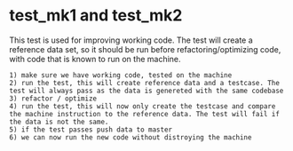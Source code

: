 test_mk1 and test_mk2
============

This test is used for improving working code.
The test will create a reference data set, so it should be run before refactoring/optimizing code, with code that is known to run on the machine.

	1) make sure we have working code, tested on the machine
	2) run the test, this will create reference data and a testcase. The test will always pass as the data is genereted with the same codebase
	3) refactor / optimize
	4) run the test, this will now only create the testcase and compare the machine instruction to the reference data. The test will fail if the data is not the same.
	5) if the test passes push data to master
	6) we can now run the new code without distroying the machine

